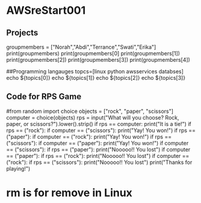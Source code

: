 # AWSreStart001
## Projects
groupmembers = ["Norah","Abdi","Terrance","Swati","Erika"]
print(groupmembers)
print(groupmembers[0]
print(groupmembers[1])
print(groupmembers[2])
print(groupmembers[3])
print(groupmembers[4])

##Programming langauges
topcs=[linux python awsservices databses]
echo ${topics[0]}
echo ${topics[1]}
echo ${topics[2]}
echo ${topics[3]}



## Code for RPS Game 
#from random import choice
objects = ["rock", "paper", "scissors"]
computer = choice(objects)
rps = input("What will you choose? Rock, paper, or scissors?").lower().strip()
if rps == computer:
  print("It is a tie!")
if rps == ("rock"):
  if computer == ("scissors"):
    print("Yay! You won!")
if rps == ("paper"):
  if computer == ("rock"):
    print("Yay! You won!")
if rps == ("scissors"):
  if computer == ("paper"):
    print("Yay! You won!")
if computer == ("scissors"):
  if rps == ("paper"):
    print("Nooooo!! You lost")
if computer == ("paper"):
  if rps == ("rock"):
    print("Nooooo!! You lost")
if computer == ("rock"):
  if rps == ("scissors"):
    print("Nooooo!! You lost")
print("Thanks for playing!")

# rm is for remove in Linux
